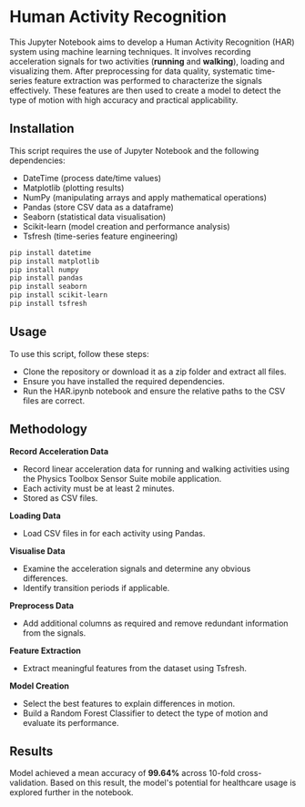 # Human Activity Recognition

This Jupyter Notebook aims to develop a Human Activity Recognition (HAR) system using machine learning techniques. It involves recording acceleration signals for two activities (**running** and **walking**), loading and visualizing them. After preprocessing for data quality, systematic time-series feature extraction was performed to characterize the signals effectively. These features are then used to create a model to detect the type of motion with high accuracy and practical applicability.

## Installation

This script requires the use of Jupyter Notebook and the following dependencies:
- DateTime (process date/time values)
- Matplotlib (plotting results)
- NumPy (manipulating arrays and apply mathematical operations)
- Pandas (store CSV data as a dataframe)
- Seaborn (statistical data visualisation)
- Scikit-learn (model creation and performance analysis)
- Tsfresh (time-series feature engineering)

```bash
pip install datetime
pip install matplotlib
pip install numpy
pip install pandas
pip install seaborn
pip install scikit-learn
pip install tsfresh
```

## Usage

To use this script, follow these steps:
- Clone the repository or download it as a zip folder and extract all files.
- Ensure you have installed the required dependencies.
- Run the HAR.ipynb notebook and ensure the relative paths to the CSV files are correct.

## Methodology

**Record Acceleration Data**
   - Record linear acceleration data for running and walking activities using the Physics Toolbox Sensor Suite mobile application.
   - Each activity must be at least 2 minutes.
   - Stored as CSV files.

**Loading Data**
   - Load CSV files in for each activity using Pandas.

**Visualise Data**
   - Examine the acceleration signals and determine any obvious differences.
   - Identify transition periods if applicable.

**Preprocess Data**
   - Add additional columns as required and remove redundant information from the signals.

**Feature Extraction**
   - Extract meaningful features from the dataset using Tsfresh.

**Model Creation**
   - Select the best features to explain differences in motion.
   - Build a Random Forest Classifier to detect the type of motion and evaluate its performance.

## Results
Model achieved a mean accuracy of **99.64%** across 10-fold cross-validation. Based on this result, the model's potential for healthcare usage is explored further in the notebook.
